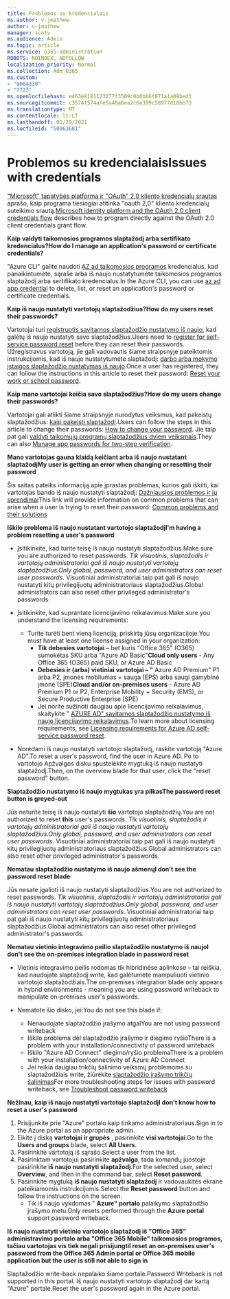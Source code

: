 ```yaml
---
title: Problemos su kredencialais
ms.author: v-jmathew
author: v-jmathew
manager: scotv
ms.audience: Admin
ms.topic: article
ms.service: o365-administration
ROBOTS: NOINDEX, NOFOLLOW
localization_priority: Normal
ms.collection: Adm_O365
ms.custom:
- "9004330"
- "7723"
ms.openlocfilehash: e463e8181123277f3509c0b0bb6f871a1a09bed1
ms.sourcegitcommit: c3574f574afe5a40a6ea2c6e399c58977d18bb73
ms.translationtype: MT
ms.contentlocale: lt-LT
ms.lasthandoff: 01/29/2021
ms.locfileid: "50063681"
---
```

# <a name="issues-with-credentials"></a><span data-ttu-id="a1bb8-102">Problemos su kredencialais</span><span class="sxs-lookup"><span data-stu-id="a1bb8-102">Issues with credentials</span></span>

<span data-ttu-id="a1bb8-103">["Microsoft" tapatybės platforma ir "OAuth" 2,0 kliento kredencialų srautas](https://docs.microsoft.com/azure/active-directory/develop/v2-oauth2-client-creds-grant-flow) aprašo, kaip programa tiesiogiai atitinka "oauth 2,0" kliento kredencialų suteikimo srautą.</span><span class="sxs-lookup"><span data-stu-id="a1bb8-103">[Microsoft identity platform and the OAuth 2.0 client credentials flow](https://docs.microsoft.com/azure/active-directory/develop/v2-oauth2-client-creds-grant-flow) describes how to program directly against the OAuth 2.0 client credentials grant flow.</span></span>

<span data-ttu-id="a1bb8-104">**Kaip valdyti taikomosios programos slaptažodį arba sertifikato kredencialus?**</span><span class="sxs-lookup"><span data-stu-id="a1bb8-104">**How do I manage an application's password or certificate credentials?**</span></span>

<span data-ttu-id="a1bb8-105">"Azure CLI" galite naudoti [AZ ad taikomosios programos](https://docs.microsoft.com/cli/azure/ad/app/credential) kredencialus, kad panaikintumėte, sąraše arba iš naujo nustatytumėte taikomosios programos slaptažodį arba sertifikato kredencialus.</span><span class="sxs-lookup"><span data-stu-id="a1bb8-105">In the Azure CLI, you can use [az ad app credential](https://docs.microsoft.com/cli/azure/ad/app/credential) to delete, list, or reset an application's password or certificate credentials.</span></span>

<span data-ttu-id="a1bb8-106">**Kaip iš naujo nustatyti vartotojų slaptažodžius?**</span><span class="sxs-lookup"><span data-stu-id="a1bb8-106">**How do my users reset their passwords?**</span></span>

<span data-ttu-id="a1bb8-107">Vartotojai turi [registruotis savitarnos slaptažodžio nustatymo iš naujo,](https://docs.microsoft.com/azure/active-directory/user-help/active-directory-passwords-reset-register) kad galėtų iš naujo nustatyti savo slaptažodžius.</span><span class="sxs-lookup"><span data-stu-id="a1bb8-107">Users need to [register for self-service password reset](https://docs.microsoft.com/azure/active-directory/user-help/active-directory-passwords-reset-register) before they can reset their passwords.</span></span> <span data-ttu-id="a1bb8-108">Užregistravus vartotoją, jie gali vadovautis šiame straipsnyje pateiktomis instrukcijomis, kad iš naujo nustatytumėte slaptažodį: [darbo arba mokymo įstaigos slaptažodžio nustatymas iš naujo](https://docs.microsoft.com/azure/active-directory/user-help/user-help-reset-password#how-to-reset-or-unlock-your-password-for-a-work-or-school-account).</span><span class="sxs-lookup"><span data-stu-id="a1bb8-108">Once a user has registered, they can follow the instructions in this article to reset their password: [Reset your work or school password](https://docs.microsoft.com/azure/active-directory/user-help/user-help-reset-password#how-to-reset-or-unlock-your-password-for-a-work-or-school-account).</span></span>

<span data-ttu-id="a1bb8-109">**Kaip mano vartotojai keičia savo slaptažodžius?**</span><span class="sxs-lookup"><span data-stu-id="a1bb8-109">**How do my users change their passwords?**</span></span>

<span data-ttu-id="a1bb8-110">Vartotojai gali atlikti šiame straipsnyje nurodytus veiksmus, kad pakeistų slaptažodžius: [kaip pakeisti slaptažodį](https://docs.microsoft.com/azure/active-directory/user-help/user-help-reset-password#how-to-change-your-password).</span><span class="sxs-lookup"><span data-stu-id="a1bb8-110">Users can follow the steps in this article to change their passwords: [How to change your password](https://docs.microsoft.com/azure/active-directory/user-help/user-help-reset-password#how-to-change-your-password).</span></span>
<span data-ttu-id="a1bb8-111">Jie taip pat gali [valdyti taikomųjų programų slaptažodžius dviem veiksmais](https://docs.microsoft.com/azure/active-directory/user-help/multi-factor-authentication-end-user-app-passwords).</span><span class="sxs-lookup"><span data-stu-id="a1bb8-111">They can also [Manage app passwords for two-step verification](https://docs.microsoft.com/azure/active-directory/user-help/multi-factor-authentication-end-user-app-passwords).</span></span>

<span data-ttu-id="a1bb8-112">**Mano vartotojas gauna klaidą keičiant arba iš naujo nustatant slaptažodį**</span><span class="sxs-lookup"><span data-stu-id="a1bb8-112">**My user is getting an error when changing or resetting their password**</span></span>

<span data-ttu-id="a1bb8-113">Šis saitas pateiks informaciją apie įprastas problemas, kurios gali iškilti, kai vartotojas bando iš naujo nustatyti slaptažodį: [Dažniausios problemos ir jų sprendimai](https://docs.microsoft.com/azure/active-directory/user-help/user-help-reset-password#common-problems-and-their-solutions)</span><span class="sxs-lookup"><span data-stu-id="a1bb8-113">This link will provide information on common problems that can arise when a user is trying to reset their password: [Common problems and their solutions](https://docs.microsoft.com/azure/active-directory/user-help/user-help-reset-password#common-problems-and-their-solutions)</span></span>

<span data-ttu-id="a1bb8-114">**Iškilo problema iš naujo nustatant vartotojo slaptažodį**</span><span class="sxs-lookup"><span data-stu-id="a1bb8-114">**I'm having a problem resetting a user's password**</span></span>

- <span data-ttu-id="a1bb8-115">Įsitikinkite, kad turite teisę iš naujo nustatyti slaptažodžius.</span><span class="sxs-lookup"><span data-stu-id="a1bb8-115">Make sure you are authorized to reset passwords.</span></span> <span data-ttu-id="a1bb8-116">*Tik visuotinis, slaptažodis ir vartotojų administratoriai gali iš naujo nustatyti vartotojų slaptažodžius.*</span><span class="sxs-lookup"><span data-stu-id="a1bb8-116">*Only global, password, and user administrators can reset user passwords.*</span></span> <span data-ttu-id="a1bb8-117">Visuotiniai administratoriai taip pat gali iš naujo nustatyti kitų privilegijuotų administratoriaus slaptažodžius.</span><span class="sxs-lookup"><span data-stu-id="a1bb8-117">Global administrators can also reset other privileged administrator's passwords.</span></span>

- <span data-ttu-id="a1bb8-118">Įsitikinkite, kad suprantate licencijavimo reikalavimus:</span><span class="sxs-lookup"><span data-stu-id="a1bb8-118">Make sure you understand the licensing requirements:</span></span>

  - <span data-ttu-id="a1bb8-119">Turite turėti bent vieną licenciją, priskirtą jūsų organizacijoje:</span><span class="sxs-lookup"><span data-stu-id="a1bb8-119">You must have at least one license assigned in your organization:</span></span>
    - <span data-ttu-id="a1bb8-120">**Tik debesies vartotojai** – bet kuris "Office 365" (O365) sumokėtas SKU arba "Azure AD Basic"</span><span class="sxs-lookup"><span data-stu-id="a1bb8-120">**Cloud only users** - Any Office 365 (O365) paid SKU, or Azure AD Basic</span></span>
    - <span data-ttu-id="a1bb8-121">**Debesies ir (arba) vietiniai vartotojai – "** Azure AD Premium" P1 arba P2, įmonės mobilumas + sauga (EPS) arba saugi gamybinė įmonė (SPE)</span><span class="sxs-lookup"><span data-stu-id="a1bb8-121">**Cloud and/or on-premises users** - Azure AD Premium P1 or P2, Enterprise Mobility + Security (EMS), or Secure Productive Enterprise (SPE)</span></span>
    - <span data-ttu-id="a1bb8-122">Jei norite sužinoti daugiau apie licencijavimo reikalavimus, skaitykite " [AZURE AD" savitarnos slaptažodžio nustatymo iš naujo licencijavimo reikalavimus](https://docs.microsoft.com/azure/active-directory/active-directory-passwords-licensing).</span><span class="sxs-lookup"><span data-stu-id="a1bb8-122">To learn more about licensing requirements, see [Licensing requirements for Azure AD self-service password reset](https://docs.microsoft.com/azure/active-directory/active-directory-passwords-licensing).</span></span>
- <span data-ttu-id="a1bb8-123">Norėdami iš naujo nustatyti vartotojo slaptažodį, raskite vartotoją "Azure AD".</span><span class="sxs-lookup"><span data-stu-id="a1bb8-123">To reset a user's password, find the user in Azure AD.</span></span> <span data-ttu-id="a1bb8-124">Po to vartotojo Apžvalgos disku spustelėkite mygtuką iš naujo nustatyti slaptažodį.</span><span class="sxs-lookup"><span data-stu-id="a1bb8-124">Then, on the overview blade for that user, click the "reset password" button.</span></span>

<span data-ttu-id="a1bb8-125">**Slaptažodžio nustatymo iš naujo mygtukas yra pilkas**</span><span class="sxs-lookup"><span data-stu-id="a1bb8-125">**The password reset button is greyed-out**</span></span>

<span data-ttu-id="a1bb8-126">Jūs neturite teisę iš naujo nustatyti **šio** vartotojo slaptažodžių.</span><span class="sxs-lookup"><span data-stu-id="a1bb8-126">You are not authorized to reset **this** user's passwords.</span></span> <span data-ttu-id="a1bb8-127">*Tik visuotinis, slaptažodis ir vartotojų administratoriai gali iš naujo nustatyti vartotojų slaptažodžius.*</span><span class="sxs-lookup"><span data-stu-id="a1bb8-127">*Only global, password, and user administrators can reset user passwords.*</span></span> <span data-ttu-id="a1bb8-128">Visuotiniai administratoriai taip pat gali iš naujo nustatyti kitų privilegijuotų administratoriaus slaptažodžius.</span><span class="sxs-lookup"><span data-stu-id="a1bb8-128">Global administrators can also reset other privileged administrator's passwords.</span></span>

<span data-ttu-id="a1bb8-129">**Nematau slaptažodžio nustatymo iš naujo ašmenų**</span><span class="sxs-lookup"><span data-stu-id="a1bb8-129">**I don't see the password reset blade**</span></span>

<span data-ttu-id="a1bb8-130">Jūs nesate įgalioti iš naujo nustatyti slaptažodžius.</span><span class="sxs-lookup"><span data-stu-id="a1bb8-130">You are not authorized to reset passwords.</span></span> <span data-ttu-id="a1bb8-131">*Tik visuotinis, slaptažodis ir vartotojų administratoriai gali iš naujo nustatyti vartotojų slaptažodžius.*</span><span class="sxs-lookup"><span data-stu-id="a1bb8-131">*Only global, password, and user administrators can reset user passwords.*</span></span> <span data-ttu-id="a1bb8-132">Visuotiniai administratoriai taip pat gali iš naujo nustatyti kitų privilegijuotų administratoriaus slaptažodžius.</span><span class="sxs-lookup"><span data-stu-id="a1bb8-132">Global administrators can also reset other privileged administrator's passwords.</span></span>

<span data-ttu-id="a1bb8-133">**Nematau vietinio integravimo peilio slaptažodžio nustatymo iš naujo**</span><span class="sxs-lookup"><span data-stu-id="a1bb8-133">**I don't see the on-premises integration blade in password reset**</span></span>

- <span data-ttu-id="a1bb8-134">Vietinis integravimo peilis rodomas tik hibridinėse aplinkose – tai reiškia, kad naudojate slaptažodį write, kad galėtumėte manipuliuoti vietinio vartotojo slaptažodžiais.</span><span class="sxs-lookup"><span data-stu-id="a1bb8-134">The on-premises integration blade only appears in hybrid environments - meaning you are using password writeback to manipulate on-premises user's passwords.</span></span>

- <span data-ttu-id="a1bb8-135">Nematote šio disko, jei:</span><span class="sxs-lookup"><span data-stu-id="a1bb8-135">You do not see this blade if:</span></span>

  - <span data-ttu-id="a1bb8-136">Nenaudojate slaptažodžio įrašymo atgal</span><span class="sxs-lookup"><span data-stu-id="a1bb8-136">You are not using password writeback</span></span>
  - <span data-ttu-id="a1bb8-137">Iškilo problema dėl slaptažodžio įrašymo ir diegimo ryšio</span><span class="sxs-lookup"><span data-stu-id="a1bb8-137">There is a problem with your installation/connectivity of password writeback</span></span>
  - <span data-ttu-id="a1bb8-138">Iškilo "Azure AD Connect" diegimo/ryšio problema</span><span class="sxs-lookup"><span data-stu-id="a1bb8-138">There is a problem with your installation/connectivity of Azure AD Connect</span></span>
  - <span data-ttu-id="a1bb8-139">Jei reikia daugiau trikčių šalinimo veiksmų problemoms su slaptažodžiais write, žiūrėkite [slaptažodžio įrašymo trikčių šalinimas](https://docs.microsoft.com/azure/active-directory/authentication/troubleshoot-sspr-writeback)</span><span class="sxs-lookup"><span data-stu-id="a1bb8-139">For more troubleshooting steps for issues with password writeback, see [Troubleshoot password writeback](https://docs.microsoft.com/azure/active-directory/authentication/troubleshoot-sspr-writeback)</span></span>

<span data-ttu-id="a1bb8-140">**Nežinau, kaip iš naujo nustatyti vartotojo slaptažodį**</span><span class="sxs-lookup"><span data-stu-id="a1bb8-140">**I don't know how to reset a user's password**</span></span>

1. <span data-ttu-id="a1bb8-141">Prisijunkite prie "Azure" portalo kaip tinkamo administratoriaus.</span><span class="sxs-lookup"><span data-stu-id="a1bb8-141">Sign in to the Azure portal as an appropriate admin.</span></span>
2. <span data-ttu-id="a1bb8-142">Eikite į diską **vartotojai ir grupės** , pasirinkite **visi vartotojai**.</span><span class="sxs-lookup"><span data-stu-id="a1bb8-142">Go to the **Users and groups** blade, select **All Users**.</span></span>
3. <span data-ttu-id="a1bb8-143">Pasirinkite vartotoją iš sąrašo.</span><span class="sxs-lookup"><span data-stu-id="a1bb8-143">Select a user from the list.</span></span>
4. <span data-ttu-id="a1bb8-144">Pasirinktam vartotojui pasirinkite **apžvalga**, tada komandų juostoje pasirinkite **iš naujo nustatyti slaptažodį**.</span><span class="sxs-lookup"><span data-stu-id="a1bb8-144">For the selected user, select **Overview**, and then in the command bar, select **Reset password**.</span></span>
5. <span data-ttu-id="a1bb8-145">Pasirinkite mygtuką **iš naujo nustatyti slaptažodį** ir vadovaukitės ekrane pateikiamomis instrukcijomis.</span><span class="sxs-lookup"><span data-stu-id="a1bb8-145">Select the **Reset password** button and follow the instructions on the screen.</span></span>
    - <span data-ttu-id="a1bb8-146">Tik iš naujo vykdomas " **Azure" portalo** palaikymo slaptažodžio įrašymo metu.</span><span class="sxs-lookup"><span data-stu-id="a1bb8-146">Only resets performed through the **Azure portal** support password writeback.</span></span>

<span data-ttu-id="a1bb8-147">**Iš naujo nustatyti vietinio vartotojo slaptažodį iš "Office 365" administravimo portalo arba "Office 365 Mobile" taikomosios programos, tačiau vartotojas vis tiek negali prisijungti**</span><span class="sxs-lookup"><span data-stu-id="a1bb8-147">**I reset an on-premises user's password from the Office 365 Admin portal or Office 365 mobile application but the user is still not able to sign in**</span></span>

<span data-ttu-id="a1bb8-148">Slaptažodžio write-back nepalaiko šiame portale.</span><span class="sxs-lookup"><span data-stu-id="a1bb8-148">Password Writeback is not supported in this portal.</span></span> <span data-ttu-id="a1bb8-149">Iš naujo nustatyti vartotojo slaptažodį dar kartą "Azure" portale.</span><span class="sxs-lookup"><span data-stu-id="a1bb8-149">Reset the user's password again in the Azure portal.</span></span>
